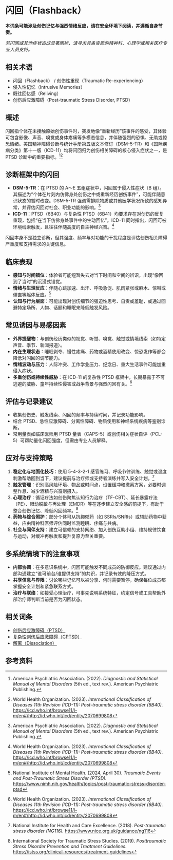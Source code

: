 # 闪回（Flashback）

**本词条可能涉及创伤记忆与强烈情绪反应，请在安全环境下阅读，并遵循自身节奏。**

_若闪回或其他症状造成显著困扰，请寻求具备资质的精神科、心理学或相关医疗专业人员支持。_

## 相关术语

- 闪回（Flashback） / 创伤性重现（Traumatic Re-experiencing）
- 侵入性记忆（Intrusive Memories）
- 既往回忆感（Reliving）
- 创伤后应激障碍（Post-traumatic Stress Disorder, PTSD）

## 概述

闪回指个体在未接触原始创伤事件时，突发地像“重新经历”该事件的感受，其体验可包含影像、声音、嗅觉或身体疼痛等多模态信息，并伴随强烈的恐惧、无助或惊恐情绪。美国精神障碍诊断与统计手册第五版文本修订（DSM-5-TR）和《国际疾病分类》第十一版（ICD-11）均将闪回归为创伤相关障碍的核心侵入症状之一，是 PTSD 诊断中的重要指标。[^apa2022][^icd11]

## 诊断框架中的闪回

- **DSM-5-TR**：在 PTSD 的 A～E 五组症状中，闪回属于侵入性症状（B 组）。其描述为“个体在片刻内仿佛身处创伤之中或重新经历创伤事件”，可能伴随意识状态的暂时改变。DSM-5-TR 强调需排除物质或其他医学状况所致的感知异常，并评估闪回对社会、职业功能的影响。[^apa2022]
- **ICD-11**：PTSD（6B40）与复杂性 PTSD（6B41）均要求存在对创伤的反复重现，包括“在当下仿佛身处事件中的生动回忆”。ICD-11 同时指出，闪回可被环境线索触发，且往往伴随高度的自主神经兴奋。[^icd11]

闪回本身不是独立诊断，但其强度、频率与对功能的干扰程度是评估创伤相关障碍严重度和支持需求的关键信息。

## 临床表现

- **感知与时间错位**：体验者可能短暂失去对当下时间和空间的辨识，出现“像回到了当时”的沉浸式错觉。
- **情绪与生理反应**：伴随心跳加速、出汗、呼吸急促、肌肉紧张或麻木、惊叫或僵直等躯体反应。[^nimh2024]
- **认知与行为层面**：可能出现对创伤细节的强迫性思考、自责或羞耻，或通过回避特定场所、人物、话题和睡眠来降低触发风险。

## 常见诱因与易感因素

- **外界提醒物**：与创伤经历类似的视觉、听觉、嗅觉、触觉或情境线索（如特定声音、季节、新闻报道）。
- **内在生理状态**：睡眠剥夺、慢性疼痛、药物或酒精使用改变、惊恐发作等都会降低对闪回的调节能力。
- **情绪波动与压力**：人际冲突、工作学业压力、纪念日、重大生活事件可能加重侵入症状。
- **多重创伤或持续性威胁**：在 ICD-11 的复杂性 PTSD 框架中，长期暴露于不可逃避的威胁、童年持续性侵害或战争背景与强烈闪回有关。[^icd11]

## 评估与记录建议

- 收集创伤史、触发线索、闪回的频率与持续时间，并记录功能影响。
- 结合 PTSD、急性应激障碍、分离性障碍、物质使用和神经系统疾病等鉴别诊断。
- 常用量表如临床医师用 PTSD 量表（CAPS-5）或创伤相关症状自评（PCL-5）可帮助量化闪回强度，但需由专业人员解释。

## 应对与支持策略

1. **稳定化与地面化技巧**：使用 5-4-3-2-1 感官练习、呼吸节律训练、触觉或温度刺激帮助回到当下，建议提前与治疗师或支持者演练并写入安全计划。[^nice2018]
2. **触发管理**：识别高风险环境、物品或时间点，设置缓冲和撤离方案，必要时调整作息、减少酒精与兴奋剂摄入。
3. **心理治疗**：循证疗法如创伤聚焦认知行为治疗（TF-CBT）、延长暴露疗法（PE）、眼动脱敏与再处理（EMDR）等在逐步建立安全感的前提下，有助于整合创伤记忆、降低闪回频率。[^istss2019]
4. **药物与综合照护**：部分个体可从抗抑郁药（如 SSRIs/SNRIs）或辅助药物中获益，应由精神科医师评估同时监测睡眠、疼痛与共病。
5. **社会与同伴支持**：建立可信赖的支持网络、加入创伤互助小组、维持规律饮食与运动，对缓冲再触发和提升复原力至关重要。

## 多系统情境下的注意事项

- **内部协调**：在多意识系统中，闪回可能触发不同成员的防御反应。建议通过内部沟通建立“谁可前台/谁提供支持”的共识，并记录有效的降压方式。
- **共享信息与界限**：讨论哪些记忆可以被分享、何时需要暂停，确保每位成员都掌握安全计划和紧急联系方式。
- **治疗与联络**：如接受心理治疗，可事先说明系统特征，约定信号或工具帮助外部治疗师判断当前是否为闪回状态。

## 相关词条

- [创伤后应激障碍（PTSD）](创伤后应激障碍.md)
- [复杂性创伤后应激障碍（CPTSD）](复杂性创伤后应激障碍.md)
- [解离（Dissociation）](../系统角色与类型/解离.md)

## 参考资料

[^apa2022]: American Psychiatric Association. (2022). *Diagnostic and Statistical Manual of Mental Disorders* (5th ed., text rev.). American Psychiatric Publishing.
[^icd11]: World Health Organization. (2023). *International Classification of Diseases 11th Revision (ICD-11): Post-traumatic stress disorder (6B40).* https://icd.who.int/browse11/l-m/en#/http://id.who.int/icd/entity/2070699808
[^nimh2024]: National Institute of Mental Health. (2024, April 30). *Traumatic Events and Post-Traumatic Stress Disorder (PTSD).* https://www.nimh.nih.gov/health/topics/post-traumatic-stress-disorder-ptsd
[^nice2018]: National Institute for Health and Care Excellence. (2018). *Post-traumatic stress disorder (NG116).* https://www.nice.org.uk/guidance/ng116
[^istss2019]: International Society for Traumatic Stress Studies. (2019). *Posttraumatic Stress Disorder Prevention and Treatment Guidelines.* https://istss.org/clinical-resources/treatment-guidelines
